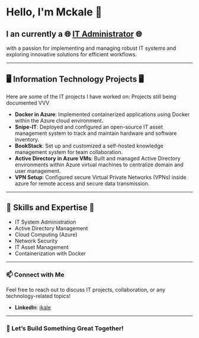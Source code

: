 # Hello, I'm Mckale 👋

## I an currently a 🌐 [IT Administrator](https://www.linkedin.com/in/ikale/) 🌐
with a passion for implementing and managing robust IT systems and exploring innovative solutions for efficient workflows.

---

## 🖥️ Information Technology Projects 🖥️

Here are some of the IT projects I have worked on:
Projects still being documented VVV

- **Docker in Azure**: Implemented containerized applications using Docker within the Azure cloud environment.
- **Snipe-IT**: Deployed and configured an open-source IT asset management system to track and maintain hardware and software inventory.
- **BookStack**: Set up and customized a self-hosted knowledge management system for team collaboration.
- **Active Directory in Azure VMs**: Built and managed Active Directory environments within Azure virtual machines to centralize domain and user management.
- **VPN Setup**: Configured secure Virtual Private Networks (VPNs) inside azure for remote access and secure data transmission.

---

## 🌟 Skills and Expertise 🌟

- IT System Administration
- Active Directory Management
- Cloud Computing (Azure)
- Network Security
- IT Asset Management
- Containerization with Docker

---

### 📫 Connect with Me
Feel free to reach out to discuss IT projects, collaboration, or any technology-related topics!

- **LinkedIn**: [ikale](https://www.linkedin.com/in/ikale/)

---

### 🚀 Let’s Build Something Great Together!
